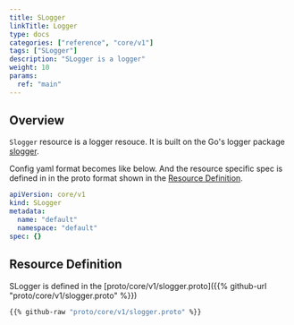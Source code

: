 ```yaml
---
title: SLogger
linkTitle: Logger
type: docs
categories: ["reference", "core/v1"]
tags: ["SLogger"]
description: "SLogger is a logger"
weight: 10
params:
  ref: "main"
---
```


## Overview

`Slogger` resource is a logger resouce.
It is built on the Go's logger package [slogger](https://pkg.go.dev/log/slog).

Config yaml format becomes like below.
And the resource specific spec is defined in in the proto format shown in the [Resource Definition](#resource-definition).

```yaml
apiVersion: core/v1
kind: SLogger
metadata:
  name: "default"
  namespace: "default"
spec: {}
```

## Resource Definition

SLogger is defined in the [proto/core/v1/slogger.proto]({{% github-url "proto/core/v1/slogger.proto" %}})

```proto
{{% github-raw "proto/core/v1/slogger.proto" %}}
```
